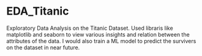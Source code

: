# EDA_Titanic
Exploratory Data Analysis on the Titanic Dataset.
Used  libraris like matplotlib and seaborn to view various insights and relation between the attributes of the data.
I would also train a ML model to predict the survivers on the dataset in near future.
